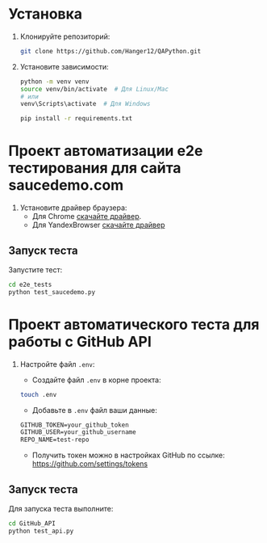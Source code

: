 # Установка

1. Клонируйте репозиторий:
    ```bash
    git clone https://github.com/Hanger12/QAPython.git
    ```

2. Установите зависимости:
    ```bash
    python -m venv venv
    source venv/bin/activate  # Для Linux/Mac
    # или
    venv\Scripts\activate  # Для Windows
   
   pip install -r requirements.txt
   ```

# Проект автоматизации e2e тестирования для сайта saucedemo.com
1. Установите драйвер браузера:
    - Для Chrome [скачайте драйвер](https://chromedriver.chromium.org/downloads).
    - Для YandexBrowser [скачайте драйвер](https://github.com/yandex/YandexDriver/releases/tag/v24.7.0-stable)

## Запуск теста

Запустите тест:
```bash
cd e2e_tests
python test_saucedemo.py
```
# Проект автоматического теста для работы с GitHub API
1. Настройте файл `.env`:
    - Создайте файл `.env` в корне проекта:
    ```bash
    touch .env
    ```
    - Добавьте в `.env` файл ваши данные:
    ```txt
    GITHUB_TOKEN=your_github_token
    GITHUB_USER=your_github_username
    REPO_NAME=test-repo
    ```

    - Получить токен можно в настройках GitHub по ссылке: https://github.com/settings/tokens

## Запуск теста

Для запуска теста выполните:
```bash
cd GitHub_API
python test_api.py